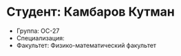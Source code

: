# Студент: Камбаров Кутман
- Группа: ОС-27
- Специализация: 
- Факультет: Физико-математический факультет
